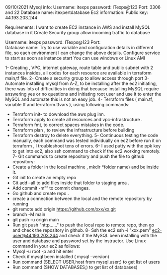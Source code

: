 09/10/2021
Mysql info:
Username: itexps
password: ITexps@123
Port: 3306 and 22 
Database name: itexpertdatabase
Ec2 information:
Public key: 44.193.203.244

Requirements:
I want to create EC2 instance in AWS  and install  MySQL database in it
Create Security group allow incoming traffic to database

Username: itexps
password: ITexps@123
Port:  
Database name: 
Try to use variable and configuration details in different file, so each environment I can change the above details.
Configure service to start as soon as instance start
You can use windows or Linux AMI

1-	Creating , VPC, internet gateway, route table and public subnet with 2 instances insides, all codes for each resource are available in terraform main,tf file. 
2-	Create a security group to allow access through port 
3-	Automate installing mysql from A-Z, to be installing after the ec2 initiating, there was lots of difficulties in doing that because installing MySQL require answering yes or no questions and initiating root user and use it to enter the MySQL  and automate this is not an easy job.
4-	Terraform files ( main.tf, variable.tf and terraform.tfvars ), using following commands:
-	Terraform init- to download the aws plug inn.
-	Terraform apply to create all resources and vpc-infrastructure .
-	Terraform fmt, to correct spaces mistakes in the code.
-	Terraform plan , to review the infrastructure before building
-	Terraform destroy to delete everything.
5-	Continuous testing the code manually, each command was tested individually on ec2 before run it on terraform , I troubleshoot tens of errors.
6-	I used putty with the ppk key to get into ec2, also ssh command to check if the ec2 working remotely.
7-	Git commands to create repository and push the file to github repository:
-	Create a folder in the local machine , mkdir *folder name) and be inside it.
-	Git init to create an empty repo
-	Git add –all to add files inside that folder to staging area .
-	Add commit -m”” to commit changes.
-	Go github and create repo .
-	create a connection between the local and the remote repository by running
-	git remote add origin https://github.com/xxx/xx.git 
-	branch -M main
-	git push -u origin main
-	Run git push "http......" to push the local repo to remote repo, then go and check the repository in github. 
8-	Ssh the ec2  ssh -i "xxx.pem" ec2-user@44.193.203.244 and check if  the MySQL been installing with the user and database and password set by the instructor.
Use Linux command in your ec2 as follows:
-	Mysql -u root -p and hit enter 
-	Check if mysql been installed ( mysql –version)
-	Run command (SELECT USER,host from mysql.user;) to get list of users
-	Run command  (SHOW DATABASES;) to get list of databases) 




